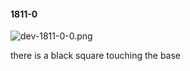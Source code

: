 #### 1811-0
![dev-1811-0-0.png](https://github.com/lil-lab/nlvr/raw/master/nlvr/dev/images/5/dev-1811-0-0.png "dev-1811-0-0.png")

there is a black square touching the base